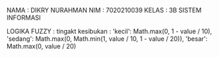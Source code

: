 NAMA : DIKRY NURAHMAN
NIM  : 7020210039
KELAS : 3B SISTEM INFORMASI

LOGIKA FUZZY : tingakt kesibukan :
        'kecil': Math.max(0, 1 - value / 10),
        'sedang': Math.max(0, Math.min(1, value / 10, 1 - value / 20)),
        'besar': Math.max(0, value / 20)

